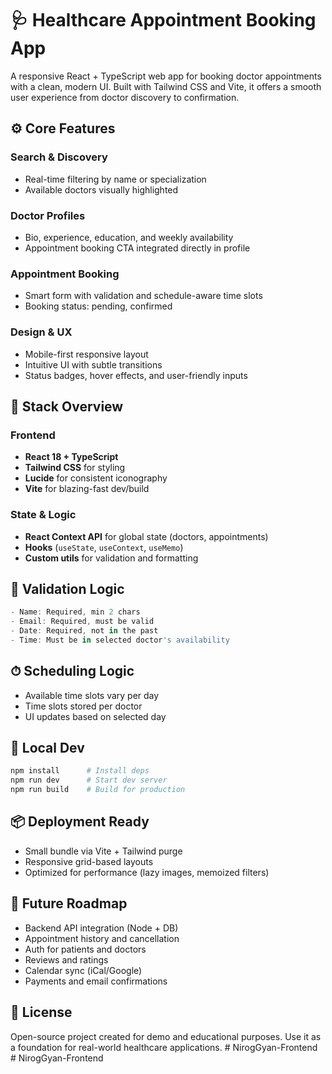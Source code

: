 # 🩺 Healthcare Appointment Booking App

A responsive React + TypeScript web app for booking doctor appointments with a clean, modern UI. Built with Tailwind CSS and Vite, it offers a smooth user experience from doctor discovery to confirmation.

## ⚙️ Core Features

### Search & Discovery
- Real-time filtering by name or specialization
- Available doctors visually highlighted

### Doctor Profiles
- Bio, experience, education, and weekly availability
- Appointment booking CTA integrated directly in profile

### Appointment Booking
- Smart form with validation and schedule-aware time slots
- Booking status: pending, confirmed

### Design & UX
- Mobile-first responsive layout
- Intuitive UI with subtle transitions
- Status badges, hover effects, and user-friendly inputs

## 🧱 Stack Overview

### Frontend
- **React 18 + TypeScript**
- **Tailwind CSS** for styling
- **Lucide** for consistent iconography
- **Vite** for blazing-fast dev/build

### State & Logic
- **React Context API** for global state (doctors, appointments)
- **Hooks** (`useState`, `useContext`, `useMemo`)
- **Custom utils** for validation and formatting

## 🧠 Validation Logic
```ts
- Name: Required, min 2 chars
- Email: Required, must be valid
- Date: Required, not in the past
- Time: Must be in selected doctor's availability
```

## ⏱ Scheduling Logic
- Available time slots vary per day
- Time slots stored per doctor
- UI updates based on selected day

## 🧪 Local Dev
```bash
npm install      # Install deps
npm run dev      # Start dev server
npm run build    # Build for production
```

## 📦 Deployment Ready
- Small bundle via Vite + Tailwind purge
- Responsive grid-based layouts
- Optimized for performance (lazy images, memoized filters)

## 📍 Future Roadmap
- Backend API integration (Node + DB)
- Appointment history and cancellation
- Auth for patients and doctors
- Reviews and ratings
- Calendar sync (iCal/Google)
- Payments and email confirmations

## 📄 License

Open-source project created for demo and educational purposes. Use it as a foundation for real-world healthcare applications.
#   N i r o g G y a n - F r o n t e n d  
 #   N i r o g G y a n - F r o n t e n d  
 